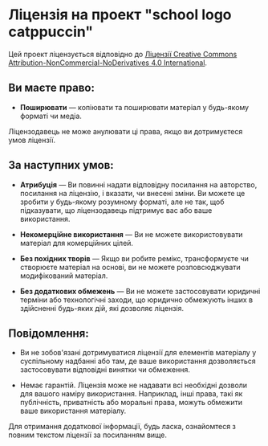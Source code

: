 # Ліцензія на проект "school logo catppuccin"

Цей проект ліцензується відповідно до [Ліцензії Creative Commons Attribution-NonCommercial-NoDerivatives 4.0 International](https://creativecommons.org/licenses/by-nc-nd/4.0/legalcode).

## Ви маєте право:

- **Поширювати** — копіювати та поширювати матеріал у будь-якому форматі чи медіа.

Ліцензодавець не може анулювати ці права, якщо ви дотримуєтеся умов ліцензії.

## За наступних умов:

- **Атрибуція** — Ви повинні надати відповідну посилання на авторство, посилання на ліцензію, і вказати, чи внесені зміни. Ви можете це зробити у будь-якому розумному форматі, але не так, щоб підказувати, що ліцензодавець підтримує вас або ваше використання.

- **Некомерційне використання** — Ви не можете використовувати матеріал для комерційних цілей.

- **Без похідних творів** — Якщо ви робите ремікс, трансформуєте чи створюєте матеріал на основі, ви не можете розповсюджувати модифікований матеріал.

- **Без додаткових обмежень** — Ви не можете застосовувати юридичні терміни або технологічні заходи, що юридично обмежують інших в здійсненні будь-яких дій, які дозволяє ліцензія.

## Повідомлення:

- Ви не зобов'язані дотримуватися ліцензії для елементів матеріалу у суспільному надбанні або там, де ваше використання дозволяється застосовувати відповідні винятки чи обмеження.

- Немає гарантій. Ліцензія може не надавати всі необхідні дозволи для вашого наміру використання. Наприклад, інші права, такі як публічність, приватність або моральні права, можуть обмежити ваше використання матеріалу.

Для отримання додаткової інформації, будь ласка, ознайомтеся з повним текстом ліцензії за посиланням вище.

